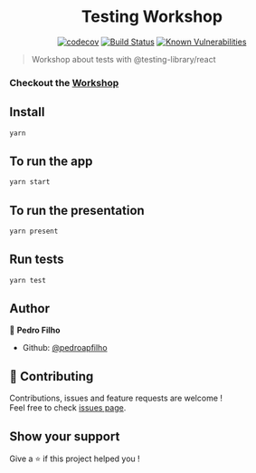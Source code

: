 <h1 align="center">Testing Workshop</h1>
<div align="center">

[![codecov](https://codecov.io/gh/pedroapfilho/testing-workshop/branch/master/graph/badge.svg)](https://codecov.io/gh/pedroapfilho/testing-workshop)
[![Build Status](https://travis-ci.com/pedroapfilho/testing-workshop.svg?branch=master)](https://travis-ci.com/pedroapfilho/testing-workshop)
[![Known Vulnerabilities](https://snyk.io//test/github/pedroapfilho/testing-workshop/badge.svg?targetFile=package.json)](https://snyk.io//test/github/pedroapfilho/testing-workshop?targetFile=package.json)

</div>

> Workshop about tests with @testing-library/react

### Checkout the [Workshop](https://testing-workshop.pedroapfilho.now.sh/)

## Install

```sh
yarn
```

## To run the app

```sh
yarn start
```

## To run the presentation

```sh
yarn present
```

## Run tests

```sh
yarn test
```

## Author

👤 **Pedro Filho**

- Github: [@pedroapfilho](https://github.com/pedroapfilho)

## 🤝 Contributing

Contributions, issues and feature requests are welcome !<br />Feel free to check [issues page](https://github.com/pedroapfilho/testing-workshop/issues).

## Show your support

Give a ⭐️ if this project helped you !
